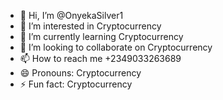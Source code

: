 - 👋 Hi, I’m @OnyekaSilver1
- 👀 I’m interested in Cryptocurrency 
- 🌱 I’m currently learning Cryptocurrency 
- 💞️ I’m looking to collaborate on Cryptocurrency 
- 📫 How to reach me +2349033263689
- 😄 Pronouns: Cryptocurrency 
- ⚡ Fun fact: Cryptocurrency 

<!---
OnyekaSilver1/OnyekaSilver1 is a ✨ special ✨ repository because its `README.md` (this file) appears on your GitHub profile.
You can click the Preview link to take a look at your changes.
--->
